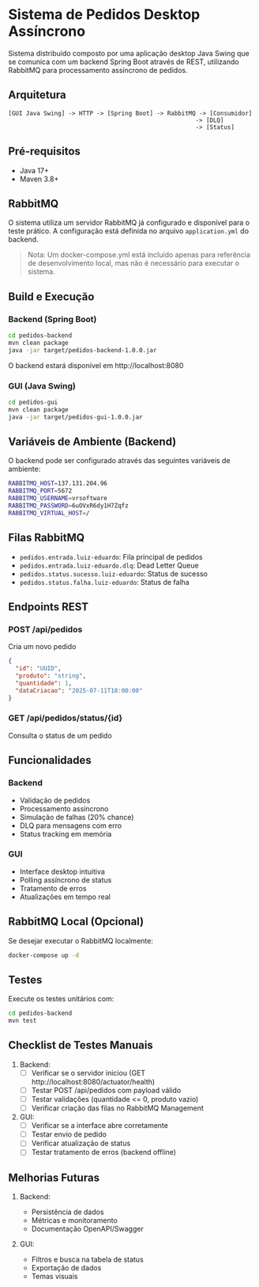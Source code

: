 # Sistema de Pedidos Desktop Assíncrono

Sistema distribuído composto por uma aplicação desktop Java Swing que se comunica com um backend Spring Boot através de REST, utilizando RabbitMQ para processamento assíncrono de pedidos.

## Arquitetura

```
[GUI Java Swing] -> HTTP -> [Spring Boot] -> RabbitMQ -> [Consumidor]
                                                     -> [DLQ]
                                                     -> [Status]
```

## Pré-requisitos

- Java 17+
- Maven 3.8+

## RabbitMQ

O sistema utiliza um servidor RabbitMQ já configurado e disponível para o teste prático. A configuração está definida no arquivo `application.yml` do backend.

> Nota: Um docker-compose.yml está incluído apenas para referência de desenvolvimento local, mas não é necessário para executar o sistema.

## Build e Execução

### Backend (Spring Boot)

```bash
cd pedidos-backend
mvn clean package
java -jar target/pedidos-backend-1.0.0.jar
```

O backend estará disponível em http://localhost:8080

### GUI (Java Swing)

```bash
cd pedidos-gui
mvn clean package
java -jar target/pedidos-gui-1.0.0.jar
```

## Variáveis de Ambiente (Backend)

O backend pode ser configurado através das seguintes variáveis de ambiente:

```bash
RABBITMQ_HOST=137.131.204.96
RABBITMQ_PORT=5672
RABBITMQ_USERNAME=vrsoftware
RABBITMQ_PASSWORD=6uOVxR6dy1H7Zqfz
RABBITMQ_VIRTUAL_HOST=/
```

## Filas RabbitMQ

- `pedidos.entrada.luiz-eduardo`: Fila principal de pedidos
- `pedidos.entrada.luiz-eduardo.dlq`: Dead Letter Queue
- `pedidos.status.sucesso.luiz-eduardo`: Status de sucesso
- `pedidos.status.falha.luiz-eduardo`: Status de falha

## Endpoints REST

### POST /api/pedidos
Cria um novo pedido
```json
{
  "id": "UUID",
  "produto": "string",
  "quantidade": 1,
  "dataCriacao": "2025-07-11T18:00:00"
}
```

### GET /api/pedidos/status/{id}
Consulta o status de um pedido

## Funcionalidades

### Backend
- Validação de pedidos
- Processamento assíncrono
- Simulação de falhas (20% chance)
- DLQ para mensagens com erro
- Status tracking em memória

### GUI
- Interface desktop intuitiva
- Polling assíncrono de status
- Tratamento de erros
- Atualizações em tempo real

## RabbitMQ Local (Opcional)

Se desejar executar o RabbitMQ localmente:

```bash
docker-compose up -d
```

## Testes

Execute os testes unitários com:

```bash
cd pedidos-backend
mvn test
```

## Checklist de Testes Manuais

1. Backend:
   - [ ] Verificar se o servidor iniciou (GET http://localhost:8080/actuator/health)
   - [ ] Testar POST /api/pedidos com payload válido
   - [ ] Testar validações (quantidade <= 0, produto vazio)
   - [ ] Verificar criação das filas no RabbitMQ Management

2. GUI:
   - [ ] Verificar se a interface abre corretamente
   - [ ] Testar envio de pedido
   - [ ] Verificar atualização de status
   - [ ] Testar tratamento de erros (backend offline)

## Melhorias Futuras

1. Backend:
   - Persistência de dados
   - Métricas e monitoramento
   - Documentação OpenAPI/Swagger

2. GUI:
   - Filtros e busca na tabela de status
   - Exportação de dados
   - Temas visuais
